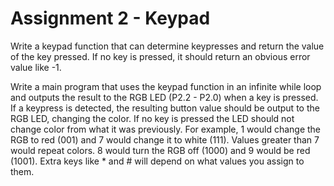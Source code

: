 # Assignment 2 - Keypad
Write a keypad function that can determine keypresses and return the value of the key pressed. If no key is pressed, it should return an obvious error value like -1.

Write a main program that uses the keypad function in an infinite while loop and outputs the result to the RGB LED (P2.2 - P2.0) when a key is pressed. If a keypress is detected, the resulting button value should be output to the RGB LED, changing the color. If no key is pressed the LED should not change color from what it was previously. For example, 1 would change the RGB to red (001) and 7 would change it to white (111). Values greater than 7 would repeat colors. 8 would turn the RGB off (1000) and 9 would be red (1001). Extra keys like * and # will depend on what values you assign to them.
